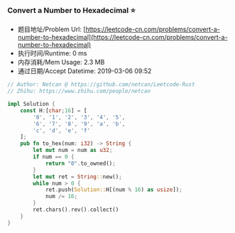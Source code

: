 
### Convert a Number to Hexadecimal :star:
- 题目地址/Problem Url: [https://leetcode-cn.com/problems/convert-a-number-to-hexadecimal](https://leetcode-cn.com/problems/convert-a-number-to-hexadecimal)
- 执行时间/Runtime: 0 ms 
- 内存消耗/Mem Usage: 2.3 MB
- 通过日期/Accept Datetime: 2019-03-06 09:52

```rust
// Author: Netcan @ https://github.com/netcan/Leetcode-Rust
// Zhihu: https://www.zhihu.com/people/netcan

impl Solution {
    const H:[char;16] = [
        '0', '1', '2', '3', '4', '5',
        '6', '7', '8', '9', 'a', 'b',
        'c', 'd', 'e', 'f'
    ];
    pub fn to_hex(num: i32) -> String {
        let mut num = num as u32;
        if num == 0 {
            return "0".to_owned();
        }
        let mut ret = String::new();
        while num > 0 {
            ret.push(Solution::H[(num % 16) as usize]);
            num /= 16;
        }
        ret.chars().rev().collect()
    }
}


```
